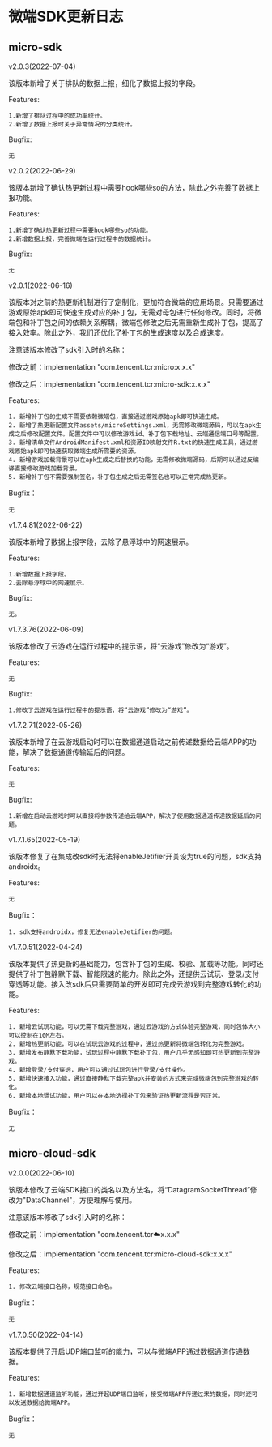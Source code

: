 # 微端SDK更新日志

## micro-sdk

v2.0.3(2022-07-04)

该版本新增了关于排队的数据上报，细化了数据上报的字段。

Features:

    1.新增了排队过程中的成功率统计。
    2.新增了数据上报时关于异常情况的分类统计。

Bugfix:

    无

v2.0.2(2022-06-29)

该版本新增了确认热更新过程中需要hook哪些so的方法，除此之外完善了数据上报功能。

Features:

    1.新增了确认热更新过程中需要hook哪些so的功能。
    2.新增数据上报，完善微端在运行过程中的数据统计。

Bugfix:

    无

v2.0.1(2022-06-16)

该版本对之前的热更新机制进行了定制化，更加符合微端的应用场景。只需要通过游戏原始apk即可快速生成对应的补丁包，无需对母包进行任何修改。同时，将微端包和补丁包之间的依赖关系解耦，微端包修改之后无需重新生成补丁包，提高了接入效率。除此之外，我们还优化了补丁包的生成速度以及合成速度。

注意该版本修改了sdk引入时的名称：

修改之前：implementation "com.tencent.tcr:micro:x.x.x"

修改之后：implementation "com.tencent.tcr:micro-sdk:x.x.x"

Features:

    1. 新增补丁包的生成不需要依赖微端包，直接通过游戏原始apk即可快速生成。
    2. 新增了热更新配置文件assets/microSettings.xml，无需修改微端源码，可以在apk生成之后修改配置文件。配置文件中可以修改游戏id、补丁包下载地址、云端通信端口号等配置。
    3. 新增清单文件AndroidManifest.xml和资源ID映射文件R.txt的快速生成工具，通过游戏原始apk即可快速获取微端生成所需要的资源。
    4. 新增游戏加载背景可以在apk生成之后替换的功能，无需修改微端源码，后期可以通过反编译直接修改游戏加载背景。
    5. 新增补丁包不需要强制签名，补丁包生成之后无需签名也可以正常完成热更新。

Bugfix：

    无

v1.7.4.81(2022-06-22)

该版本新增了数据上报字段，去除了悬浮球中的网速展示。

Features:

    1.新增数据上报字段。
    2.去除悬浮球中的网速展示。

Bugfix:

    无。

v1.7.3.76(2022-06-09)

该版本修改了云游戏在运行过程中的提示语，将“云游戏”修改为“游戏”。

Features:

    无

Bugfix:

    1.修改了云游戏在运行过程中的提示语，将“云游戏”修改为“游戏”。

v1.7.2.71(2022-05-26)

该版本新增了在云游戏启动时可以在数据通道启动之前传递数据给云端APP的功能，解决了数据通道传输延后的问题。

Features:

    无

Bugfix:

    1.新增在启动云游戏时可以直接将参数传递给云端APP，解决了使用数据通道传递数据延后的问题。

v1.7.1.65(2022-05-19)

该版本修复了在集成改sdk时无法将enableJetifier开关设为true的问题，sdk支持androidx。

Features:

    无

Bugfix：

    1. sdk支持androidx，修复无法enableJetifier的问题。

v1.7.0.51(2022-04-24)

该版本提供了热更新的基础能力，包含补丁包的生成、校验、加载等功能。同时还提供了补丁包静默下载、智能限速的能力。除此之外，还提供云试玩、登录/支付穿透等功能。接入改sdk后只需要简单的开发即可完成云游戏到完整游戏转化的功能。

Features:

    1. 新增云试玩功能，可以无需下载完整游戏，通过云游戏的方式体验完整游戏，同时包体大小可以控制在10M左右。
    2. 新增热更新功能，可以在试玩云游戏的过程中，通过热更新将微端包转化为完整游戏。
    3. 新增发布静默下载功能，试玩过程中静默下载补丁包，用户几乎无感知即可热更新到完整游戏。
    4. 新增登录/支付穿透，用户可以通过试玩包进行登录/支付操作。
    5. 新增快速接入功能，通过直接静默下载完整apk并安装的方式来完成微端包到完整游戏的转化。
    6. 新增本地调试功能，用户可以在本地选择补丁包来验证热更新流程是否正常。

Bugfix：

    无

## micro-cloud-sdk

v2.0.0(2022-06-10)

该版本修改了云端SDK接口的类名以及方法名，将“DatagramSocketThread”修改为"DataChannel"，方便理解与使用。

注意该版本修改了sdk引入时的名称：

修改之前：implementation "com.tencent.tcr:cloud:x.x.x"

修改之后：implementation "com.tencent.tcr:micro-cloud-sdk:x.x.x"

Features:

    1. 修改云端接口名称，规范接口命名。

Bugfix：

    无

v1.7.0.50(2022-04-14)

该版本提供了开启UDP端口监听的能力，可以与微端APP通过数据通道传递数据。

Features:

    1. 新增数据通道监听功能，通过开起UDP端口监听，接受微端APP传递过来的数据，同时还可以发送数据给微端APP。

Bugfix：

    无
